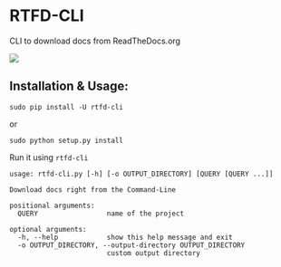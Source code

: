 # RTFD-CLI

CLI to download docs from ReadTheDocs.org

<img src='http://i.imgur.com/0pGptFF.gif'>

## Installation & Usage:

`sudo pip install -U rtfd-cli`

or

`sudo python setup.py install`

Run it using `rtfd-cli`

```
usage: rtfd-cli.py [-h] [-o OUTPUT_DIRECTORY] [QUERY [QUERY ...]]

Download docs right from the Command-Line

positional arguments:
  QUERY                 name of the project

optional arguments:
  -h, --help            show this help message and exit
  -o OUTPUT_DIRECTORY, --output-directory OUTPUT_DIRECTORY
                        custom output directory
```
